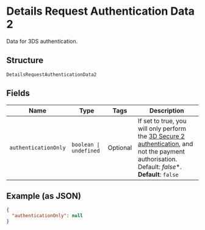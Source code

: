 
# Details Request Authentication Data 2

Data for 3DS authentication.

## Structure

`DetailsRequestAuthenticationData2`

## Fields

| Name | Type | Tags | Description |
|  --- | --- | --- | --- |
| `authenticationOnly` | `boolean \| undefined` | Optional | If set to true, you will only perform the [3D Secure 2 authentication](https://docs.adyen.com/online-payments/3d-secure/other-3ds-flows/authentication-only), and not the payment authorisation.<br>Default: *false**.<br>**Default**: `false` |

## Example (as JSON)

```json
{
  "authenticationOnly": null
}
```

